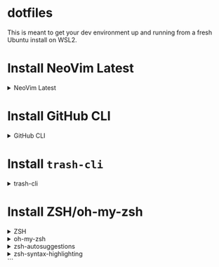 # dotfiles

This is meant to get your dev environment up and running from a fresh Ubuntu install on WSL2.

# Install NeoVim Latest

<details>
  <summary>NeoVim Latest</summary>
  
  ```
  sudo add-apt-repository ppa:neovim-ppa/stable
  sudo apt-get update
  sudo apt-get install neovim
  
  # check version
  nvim --version
  ```
  
  
</details>

# Install GitHub CLI

<details>
  <summary>GitHub CLI</summary>
  
  ```
  sudo apt install gh
  gh auth login
  ```
 
  - select 'GitHub.com'
  - select HTTPS
  - Yes to authenticate with GitHub credentials
  - Log in with a web browser
</details>

# Install `trash-cli`

<details>
  <summary>trash-cli</summary>
  
  Main reason for this tool is that WSL does not have a recycle bin.
  
  `trash-cli` provides a safer way to delete files and folders, allowing them to be recovered.
  
  ```
  sudo apt install trash-cli
  ```
  
  Note that there are several aliases for this tool in the `.zshrc` file
</details>

# Install ZSH/oh-my-zsh

<details>
  <summary>ZSH</summary>
 
  ```
  sudo apt install zsh
  
  # verify installation
  zsh --version

# set as default shell

chsh -s $(which zsh)

```

- Exit terminal
- Re-open terminal
- You are then prompted with a list of options regarding `.zshrc` file
  - Select option `(0)`


</details>

<details>
<summary>oh-my-zsh</summary>
Note that `zsh` must be installed prior to installing `oh-my-zsh`

```

sh -c "$(curl -fsSL https://raw.githubusercontent.com/ohmyzsh/ohmyzsh/master/tools/install.sh)"

```

- Then copy the contents of the `.zshrc` in this repo into `~/.zshrc`
</details>

<details>
<summary>zsh-autosuggestions</summary>

```

git clone https://github.com/zsh-users/zsh-autosuggestions ${ZSH_CUSTOM:-~/.oh-my-zsh/custom}/plugins/zsh-autosuggestions

```
</details>

<details>
<summary>zsh-syntax-highlighting</summary>

```

git clone https://github.com/zsh-users/zsh-syntax-highlighting.git ${ZSH_CUSTOM:-~/.oh-my-zsh/custom}/plugins/zsh-syntax-highlighting

```
</details>
```

